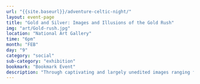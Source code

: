 ```yaml
---
url: "{{site.baseurl}}/adventure-celtic-night/"
layout: event-page
title: "Gold and Silver: Images and Illusions of the Gold Rush"
img: "art/Gold-rush.jpg"
location: "National Art Gallery"
time: "6pm"
month: "FEB"
day: "9"
category: "social"
sub-category: "exhibition"
bookmark: "Bookmark Event"
description: "Through captivating and largely unedited images ranging from scenes of California’s rivers to the snow-capped peaks of Yukon, this exhibition follows the hopes, dreams and illusions of an entire generation of prospectors who took to the road in search of gold. It also tells the story of two major developments in the history of photography: single images on metal and multiple images on glass and paper."
---
```

